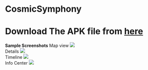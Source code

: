 # CosmicSymphony
<h1>Download The APK file from <a href="https://github.com/ajshojol22/CosmicSymphony/blob/main/app/release/Cosmic%20Symphony.apk">here</a></h1>
<b>Sample Screenshots</b>
Map view
<img src="https://github-production-user-asset-6210df.s3.amazonaws.com/53313033/273463232-40d25606-a3ba-46ec-83d4-8f2305142ba9.jpg"
   style="display: inline-block; margin: 0 auto; max-width: 300px;max-height:300px"
  ><br>
Details
<img src="https://github-production-user-asset-6210df.s3.amazonaws.com/53313033/273463260-30068fe0-345a-445f-b88e-09c4be840e2f.jpg"
     style="display: inline-block; margin: 0 auto; max-width: 300px;max-height:300px"
><br>
Timeline
<img src="https://github-production-user-asset-6210df.s3.amazonaws.com/53313033/273463267-ac54747b-52e5-484b-8356-ac96fba1b739.jpg"
     style="display: inline-block; margin: 0 auto; max-width: 300px;max-height:300px"
><br>
Info Center
<img src="https://github-production-user-asset-6210df.s3.amazonaws.com/53313033/273463282-bfbf1d54-aebf-444d-8d01-00f2b1b324d9.jpg"
     style="display: inline-block; margin: 0 auto; max-width: 300px;max-height:300px"
><br>



